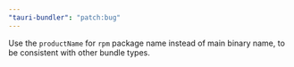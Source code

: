 ```yaml
---
"tauri-bundler": "patch:bug"
---
```


Use the `productName` for `rpm` package name instead of main binary name, to be consistent with other bundle types.

